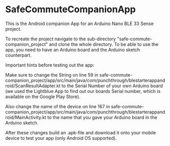 # SafeCommuteCompanionApp

This is the Android companion App for an Arduino Nano BLE 33 Sense project. 

To recreate the project navigate to the sub-directory "safe-commute-companion_project" and clone the whole directory. 
To be able to use the app, you need to have an Arduino board and the Arduino sketch counterpart. 

Important hints before testing out the app:

Make sure to change the String on line 59 in safe-commute-companion_project/app/src/main/java/com/punchthrough/blestarterappandroid/ScanResultAdapter.kt to the Serial Number of your own Arduino board (we used the Lightblue App to find out our boards Serial number, which is available on the Google Play Store).

Also change the name of the device on line 167 in safe-commute-companion_project/app/src/main/java/com/punchthrough/blestarterappandroid/MainActivity.kt to the name that you gave your Arduino board in the Arduino sketch. 

After these changes build an .apk-file and download it onto your mobile device to test your app (only Android OS supported). 
